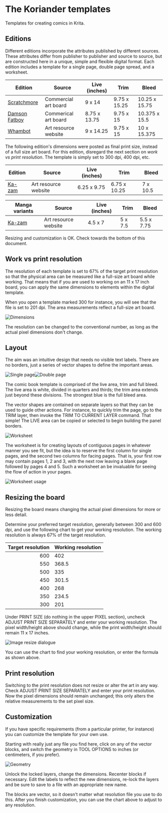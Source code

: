 # The Koriander templates

Templates for creating comics in Krita.

## Editions

Different editions incorporate the attributes published by different sources. These attributes differ from publisher to publisher and source to source, but are constructed here in a unique, simple and flexible digital format. Each edition includes a template for a single page, double page spread, and a worksheet.

Edition                                                                                   | Source                | Live (inches) | Trim          | Bleed
----------------------------------------------------------------------------------------- | --------------------- | ------------- | ------------- | -------------
[Scratchmore](https://github.com/ko-koriander/ko-templates/tree/main/scratchmore-edition) | Commercial art board  | 9 x 14        | 9.75 x 15.25  | 10.25 x 15.75
[Damson Fatboy](https://github.com/ko-koriander/ko-templates/tree/main/damson-edition)    | Commerical art board  | 8.75 x 13.75  | 9.75 x 15     | 10.375 x 15.5
[Whambot](https://github.com/ko-koriander/ko-templates/tree/main/whambot-edition)         | Art resource website  | 9 x 14.25     | 9.75 x 15     | 10 x 15.375

The following edition's dimensions were posted as final print size, instead of a full size art board. For this edition, disregard the next section on *work vs print resolution*. The template is simply set to 300 dpi, 400 dpi, etc.

Edition                                                                         | Source                | Live (inches) | Trim          | Bleed
------------------------------------------------------------------------------- | --------------------- | ------------- | ------------- | --------
[Ka-zam](https://github.com/ko-koriander/ko-templates/tree/main/kazam-edition)  | Art resource website  | 6.25 x 9.75   | 6.75 x 10.25  | 7 x 10.5

Manga variants                                                                  | Source                | Live (inches) | Trim          | Bleed
------------------------------------------------------------------------------- | --------------------- | ------------- | ------------- | --------
[Ka-zam](https://github.com/ko-koriander/ko-templates/tree/main/kazam-edition)  | Art resource website  | 4.5 x 7       | 5 x 7.5       | 5.5 x 7.75

Resizing and customization is OK. Check towards the bottom of this document.

## Work vs print resolution

The resolution of each template is set to 67% of the target print resolution so that the physical area can be measured like a full-size art board while working. That means that if you are used to working on an 11 x 17 inch board, you can apply the same dimensions to elements within the digital template.

When you open a template marked 300 for instance, you will see that the file is set to 201 dpi. The area measurements reflect a full-size art board.

![Dimensions](img/dimensions.png)

The resolution can be changed to the conventional number, as long as the actual pixel dimensions don't change.

## Layout

The aim was an intuitive design that needs no visible text labels. There are no borders, just a series of vector shapes to define the important areas.

![Single page](img/single-page.png)![Double page](img/double-page.png)

The comic book template is comprised of the live area, trim and full bleed. The live area is white, divided in quarters and thirds; the trim area extends just beyond these divisions. The strongest blue is the full bleed area.

The vector shapes are contained on separate layers so that they can be used to guide other actions. For instance, to quickly trim the page, go to the TRIM layer, then invoke the TRIM TO CURRENT LAYER command. That simple! The LIVE area can be copied or selected to begin building the panel borders.

![Worksheet](img/worksheet.png)

The worksheet is for creating layouts of contiguous pages in whatever manner you see fit, but the idea is to reserve the first column for single pages, and the second two columns for facing pages. That is, your first row may contain pages 1, 2 and 3, with the next row leaving a blank page followed by pages 4 and 5. Such a worksheet an be invaluable for seeing the flow of action in your pages.

![Worksheet usage](img/worksheet-usage.png)

## Resizing the board

Resizing the board means changing the actual pixel dimensions for more or less detail.

Determine your preferred target resolution, generally between 300 and 600 dpi, and use the following chart to get your working resolution. The working resolution is always 67% of the target resolution.

Target resolution   | Working resolution
------------------: | ------------------
600                 | 402
550                 | 368.5
500                 | 335
450                 | 301.5
400                 | 268
350                 | 234.5
300                 | 201

Under PRINT SIZE (do nothing in the upper PIXEL section), uncheck ADJUST PRINT SIZE SEPARATELY and enter your working resolution. The pixel width/height above should change, while the print width/height should remain 11 x 17 inches.

![Image resize dialogue](img/image-resize-dialogue.png)

You can use the chart to find your working resolution, or enter the formula as shown above.

## Print resolution

Switching to the print resolution does not resize or alter the art in any way. Check ADJUST PRINT SIZE SEPARATELY and enter your print resolution. Now the pixel dimensions should remain unchanged; this only alters the relative measurements to the set pixel size.

## Customization

If you have specific requirements (from a particular printer, for instance) you can customize the template for your own use.

Starting with really just any file you find here, click on any of the vector blocks, and switch the geometry in TOOL OPTIONS to inches (or centimeters, if you prefer).

![Geometry](img/geometry-2.png)

Unlock the locked layers, change the dimensions. Recenter blocks if necessary. Edit the labels to reflect the new dimensions, re-lock the layers and be sure to save to a file with an appropriate new name.

The blocks are vector, so it doesn't matter what resolution file you use to do this. After you finish customization, you can use the chart above to adjust to any resolution.
